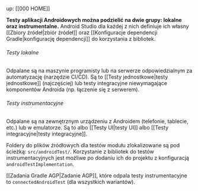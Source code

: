 up: [[000 HOME]]

**Testy aplikacji Androidowych można podzielić na dwie grupy: lokalne oraz instrumentalne.** Android Studio dla każdej z nich definiuje ich własny [[Zbiory źródeł|zbiór źródeł]] oraz [[Konfiguracje dependencji Gradle|konfigurację dependencji]] do korzystania z bibliotek.

###### Testy lokalne

Odpalane są na maszynie programisty lub na serwerze odpowiedzialnym za automatyzację (narzędzie CI/CD). Są to [[Testy jednostkowe|testy jednostkowe]] (najczęściej) lub testy integracyjne niewymagające komponentów Androida (np. łączenie się z serwerem).


###### Testy instrumentacyjne  

Odpalane są na zewnętrznym urządzeniu z Androidem (telefonie, tablecie, etc.) lub w emulatorze. Są to albo [[Testy UI|testy UI]] albo [[Testy integracyjne|testy integracyjne]].

Foldery do plików źródłowych dla testów modułu zlokalizowane są pod ścieżką: `src/androidTest/`.
Korzystanie z bibliotek do testów instrumentacyjnych jest możliwe po dodaniu ich do projektu z konfiguracją `androidTestImplementation`.

[[Zadania Gradle AGP|Zadanie AGP]], które odpala testy instrumentacyjne to `connectedAndroidTest` (dla wszystkich wariantów).


